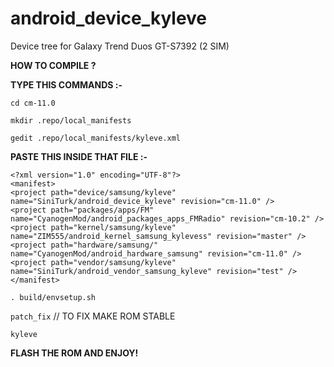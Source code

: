 android_device_kyleve
======================

Device tree for Galaxy Trend Duos GT-S7392 (2 SIM)

<b>HOW TO COMPILE ?</b>

<b>TYPE THIS COMMANDS :- </b>

`cd cm-11.0`

`mkdir .repo/local_manifests`

`gedit .repo/local_manifests/kyleve.xml `

<b>PASTE THIS INSIDE THAT FILE :- </b>


```
<?xml version="1.0" encoding="UTF-8"?>
<manifest>
<project path="device/samsung/kyleve" name="SiniTurk/android_device_kyleve" revision="cm-11.0" />
<project path="packages/apps/FM" name="CyanogenMod/android_packages_apps_FMRadio" revision="cm-10.2" />
<project path="kernel/samsung/kyleve" name="ZIM555/android_kernel_samsung_kylevess" revision="master" />
<project path="hardware/samsung/" name="CyanogenMod/android_hardware_samsung" revision="cm-11.0" />
<project path="vendor/samsung/kyleve" name="SiniTurk/android_vendor_samsung_kyleve" revision="test" />
</manifest>
```

`. build/envsetup.sh `

`patch_fix`  // TO FIX MAKE ROM STABLE

`kyleve `

<b>FLASH THE ROM AND ENJOY!</b>
